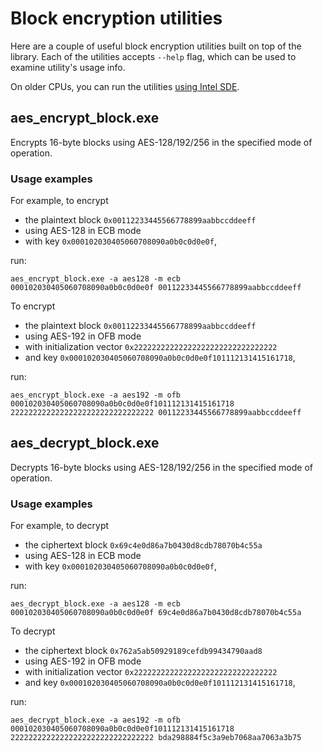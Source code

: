 # Block encryption utilities

Here are a couple of useful block encryption utilities built on top of the library.
Each of the utilities accepts `--help` flag, which can be used to examine utility's usage info.

On older CPUs, you can run the utilities [using Intel SDE](https://github.com/egor-tensin/aesni#running-on-older-cpus).

## aes_encrypt_block.exe

Encrypts 16-byte blocks using AES-128/192/256 in the specified mode of operation.

### Usage examples

For example, to encrypt

* the plaintext block `0x00112233445566778899aabbccddeeff`
* using AES-128 in ECB mode
* with key `0x000102030405060708090a0b0c0d0e0f`,

run:

    aes_encrypt_block.exe -a aes128 -m ecb 000102030405060708090a0b0c0d0e0f 00112233445566778899aabbccddeeff

To encrypt

* the plaintext block `0x00112233445566778899aabbccddeeff`
* using AES-192 in OFB mode
* with initialization vector `0x22222222222222222222222222222222`
* and key `0x000102030405060708090a0b0c0d0e0f101112131415161718`,

run:

    aes_encrypt_block.exe -a aes192 -m ofb 000102030405060708090a0b0c0d0e0f101112131415161718 22222222222222222222222222222222 00112233445566778899aabbccddeeff

## aes_decrypt_block.exe

Decrypts 16-byte blocks using AES-128/192/256 in the specified mode of operation.

### Usage examples

For example, to decrypt

* the ciphertext block `0x69c4e0d86a7b0430d8cdb78070b4c55a`
* using AES-128 in ECB mode
* with key `0x000102030405060708090a0b0c0d0e0f`,

run:

    aes_decrypt_block.exe -a aes128 -m ecb 000102030405060708090a0b0c0d0e0f 69c4e0d86a7b0430d8cdb78070b4c55a

To decrypt

* the ciphertext block `0x762a5ab50929189cefdb99434790aad8`
* using AES-192 in OFB mode
* with initialization vector `0x22222222222222222222222222222222`
* and key `0x000102030405060708090a0b0c0d0e0f101112131415161718`,

run:

    aes_decrypt_block.exe -a aes192 -m ofb 000102030405060708090a0b0c0d0e0f101112131415161718 22222222222222222222222222222222 bda298884f5c3a9eb7068aa7063a3b75
